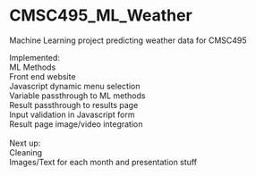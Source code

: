 # CMSC495_ML_Weather
Machine Learning project predicting weather data for CMSC495

Implemented:<br>
ML Methods<br>
Front end website<br>
Javascript dynamic menu selection<br>
Variable passthrough to ML methods<br>
Result passthrough to results page<br>
Input validation in Javascript form<br>
Result page image/video integration<br>
<br>
Next up:<br>
Cleaning<br>
Images/Text for each month and presentation stuff<br>

